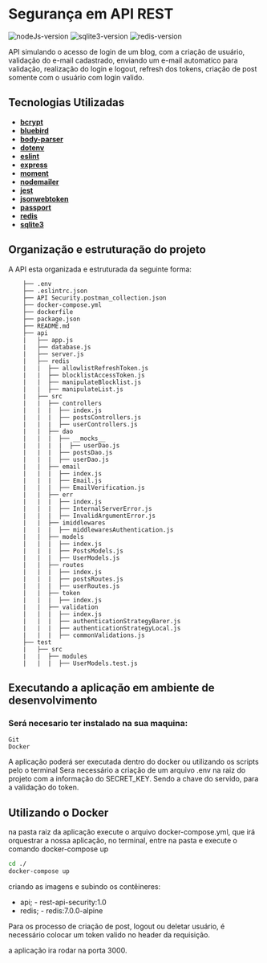 # Segurança em API REST 
![nodeJs-version](https://img.shields.io/badge/nodejs-v18.0.0-blue)
![sqlite3-version](https://img.shields.io/badge/sqlite3-%5E5.0.8-red)
![redis-version](https://img.shields.io/badge/redis-7.0.0--alpine-red)

API simulando o acesso de login de um blog, com a criação de usuário, validação do e-mail cadastrado, enviando um e-mail automatico para validação, realização do login e logout, refresh dos tokens, criação de post somente com o usuário com login valido.

## Tecnologias Utilizadas
- [**bcrypt**](https://www.npmjs.com/package/bcrypt)
- [**bluebird**](https://www.npmjs.com/package/bluebird)
- [**body-parser**](https://github.com/expressjs/body-parser#readme)
- [**dotenv**](https://dotenv.org/vault?r=1)
- [**eslint**](https://eslint.org/)
- [**express**](http://expressjs.com/en/resources/middleware/body-parser.html)
- [**moment**](https://momentjs.com/)
- [**nodemailer**](https://nodemailer.com/about/)
- [**jest**](https://jestjs.io/pt-BR/)
- [**jsonwebtoken**](https://datatracker.ietf.org/doc/html/rfc7519)
- [**passport**](https://www.passportjs.org/)
- [**redis**](https://redis.io/)
- [**sqlite3**](https://www.sqlite.org/index.html)

## Organização e estruturação do projeto

A API esta organizada e estruturada da seguinte forma:

```
    ├── .env
    ├── .eslintrc.json
    ├── API Security.postman_collection.json
    ├── docker-compose.yml
    ├── dockerfile
    ├── package.json
    ├── README.md 
    ├── api
    |   ├── app.js
    |   ├── database.js
    |   ├── server.js
    |   ├── redis
    |   |  ├── allowlistRefreshToken.js
    |   |  ├── blocklistAccessToken.js
    |   |  ├── manipulateBlocklist.js
    |   |  ├── manipulateList.js
    |   ├── src
    |   |  ├── controllers
    |   |  |  ├── index.js
    |   |  |  ├── postsControllers.js
    |   |  |  ├── userControllers.js
    |   |  ├── dao
    |   |  |  ├── __mocks__
    |   |  |  |  ├── userDao.js
    |   |  |  ├── postsDao.js
    |   |  |  ├── userDao.js
    |   |  ├── email
    |   |  |  ├── index.js
    |   |  |  ├── Email.js
    |   |  |  ├── EmailVerification.js
    |   |  ├── err
    |   |  |  ├── index.js
    |   |  |  ├── InternalServerError.js
    |   |  |  ├── InvalidArgumentError.js
    |   |  ├── imiddlewares
    |   |  |  ├── middlewaresAuthentication.js
    |   |  ├── models
    |   |  |  ├── index.js
    |   |  |  ├── PostsModels.js
    |   |  |  ├── UserModels.js
    |   |  ├── routes
    |   |  |  ├── index.js
    |   |  |  ├── postsRoutes.js
    |   |  |  ├── userRoutes.js
    |   |  ├── token
    |   |  |  ├── index.js
    |   |  ├── validation
    |   |  |  ├── index.js
    |   |  |  ├── authenticationStrategyBarer.js
    |   |  |  ├── authenticationStrategyLocal.js
    |   |  |  ├── commonValidations.js
    ├── test
    |   ├── src
    |   |  ├── modules
    |   |  |  ├── UserModels.test.js
```
## Executando a aplicação em ambiente de desenvolvimento

### Será necesario ter instalado na sua maquina:
```
Git
Docker
```

A aplicação poderá ser executada dentro do docker ou utilizando os scripts pelo o terminal
Sera necessário a criação de um arquivo .env na raiz do projeto com a informação do SECRET_KEY.
Sendo a chave do servido, para a validação do token.

## Utilizando o Docker
na pasta raiz da aplicação execute o arquivo docker-compose.yml, que irá orquestrar a nossa aplicação, no terminal, entre na pasta e execute o comando docker-compose up

```sh
cd ./
docker-compose up
```
criando as imagens e subindo os contêineres:

- api;
        - rest-api-security:1.0
- redis;
        - redis:7.0.0-alpine

Para os processo de criação de post, logout ou deletar usuário, é necessário colocar um token valido no header da requisição. 

a aplicação ira rodar na porta 3000.